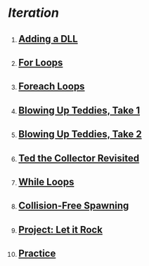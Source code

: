 # ***Iteration***

1. [Adding a DLL](AddingDLL/notes.md)
    - 

2. [For Loops](ForLoops/notes.md)
    - 

3. [Foreach Loops](ForeachLoops/notes.md)
    - 

4. [Blowing Up Teddies, Take 1](ExplodingTeddies-1/notes.md)
    - 

5. [Blowing Up Teddies, Take 2](ExplodingTeddies-2/notes.md)
    - 

6. [Ted the Collector Revisited](TedtheCollector-2/notes.md)
    - 

7. [While Loops](WhileLoops/notes.md)
    - 

8. [Collision-Free Spawning](CollisionFreeSpawning/notes.md)
    - 

9. [Project: Let it Rock](LetItRock/notes.md)
    - 

10. [Practice](Exercises/notes.md)
    - 